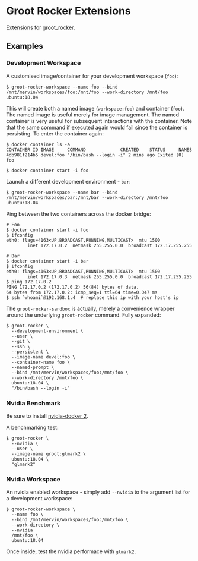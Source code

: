 # Groot Rocker Extensions

Extensions for [groot_rocker](https://github.com/stonier/groot_rocker).

## Examples

### Development Workspace

A customised image/container for your development workspace (`foo`):

```
$ groot-rocker-workspace --name foo --bind /mnt/mervin/workspaces/foo:/mnt/foo --work-directory /mnt/foo ubuntu:18.04
```

This will create both a named image (`workspace:foo`) and container (`foo`). The named image
is useful merely for image management. The named container is very useful for subsequent interactions
with the container. Note that the same command if executed again would fail since the container is persisting. To enter the container again:

```
$ docker container ls -a
CONTAINER ID IMAGE     COMMAND             CREATED    STATUS     NAMES
4db981f214b5 devel:foo "/bin/bash --login -i" 2 mins ago Exited (0) foo

$ docker container start -i foo
```

Launch a different development environment - `bar`:

```
$ groot-rocker-workspace --name bar --bind /mnt/mervin/workspaces/bar:/mnt/bar --work-directory /mnt/foo ubuntu:18.04
```

Ping between the two containers across the docker bridge:

```
# Foo
$ docker container start -i foo
$ ifconfig
eth0: flags=4163<UP,BROADCAST,RUNNING,MULTICAST>  mtu 1500
        inet 172.17.0.2  netmask 255.255.0.0  broadcast 172.17.255.255

# Bar
$ docker container start -i bar
$ ifconfig
eth0: flags=4163<UP,BROADCAST,RUNNING,MULTICAST>  mtu 1500
        inet 172.17.0.3  netmask 255.255.0.0  broadcast 172.17.255.255
$ ping 172.17.0.2
PING 172.17.0.2 (172.17.0.2) 56(84) bytes of data.
64 bytes from 172.17.0.2: icmp_seq=1 ttl=64 time=0.047 ms
$ ssh `whoami`@192.168.1.4  # replace this ip with your host's ip
```


The `groot-rocker-sandbox` is actually, merely a convenience wrapper around the underlying `groot-rocker` command. Fully expanded:

```
$ groot-rocker \
  --development-environment \
  --user \
  --git \
  --ssh \
  --persistent \
  --image-name devel:foo \
  --container-name foo \
  --named-prompt \
  --bind /mnt/mervin/workspaces/foo:/mnt/foo \
  --work-directory /mnt/foo \
  ubuntu:18.04 \
  "/bin/bash --login -i"
```


### Nvidia Benchmark

Be sure to install [nvidia-docker 2](https://docs.nvidia.com/datacenter/cloud-native/container-toolkit/install-guide.html#docker).

A benchmarking test:

```
$ groot-rocker \
  --nvidia \
  --user \
  --image-name groot:glmark2 \
  ubuntu:18.04 \
  "glmark2"
```

### Nvidia Workspace

An nvidia enabled workspace - simply add `--nvidia` to the argument list for a development workspace:

```
$ groot-rocker-workspace \
  --name foo \
  --bind /mnt/mervin/workspaces/foo:/mnt/foo \
  --work-directory \
  --nvidia
  /mnt/foo \
  ubuntu:18.04
```

Once inside, test the nvidia performace with `glmark2`.
